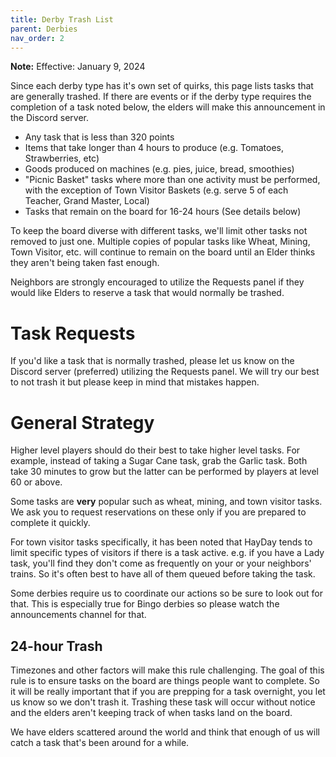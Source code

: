 ```yaml
---
title: Derby Trash List
parent: Derbies
nav_order: 2
---
```


**Note:** Effective: January 9, 2024

Since each derby type has it's own set of quirks, this page lists tasks that are generally trashed.  If there are events or if the derby type requires the completion of a task noted below, the elders will make this announcement in the Discord server.

- Any task that is less than 320 points
- Items that take longer than 4 hours to produce (e.g. Tomatoes, Strawberries, etc)
- Goods produced on machines (e.g. pies, juice, bread, smoothies)
- "Picnic Basket" tasks where more than one activity must be performed, with the exception of Town Visitor Baskets (e.g. serve 5 of each Teacher, Grand Master, Local)
- Tasks that remain on the board for 16-24 hours (See details below)

To keep the board diverse with different tasks, we'll limit other tasks not removed to just one.  Multiple copies of popular tasks like Wheat, Mining, Town Visitor, etc. will continue to remain on the board until an Elder thinks they aren't being taken fast enough.

Neighbors are strongly encouraged to utilize the Requests panel if they would like Elders to reserve a task that would normally be trashed.

# Task Requests

If you'd like a task that is normally trashed, please let us know on the Discord server (preferred) utilizing the Requests panel.  We will try our best to not trash it but please keep in mind that mistakes happen.

# General Strategy

Higher level players should do their best to take higher level tasks.  For example, instead of taking a Sugar Cane task, grab the Garlic task.  Both take 30 minutes to grow but the latter can be performed by players at level 60 or above.

Some tasks are **very** popular such as wheat, mining, and town visitor tasks.  We ask you to request reservations on these only if you are prepared to complete it quickly.  

For town visitor tasks specifically, it has been noted that HayDay tends to limit specific types of visitors if there is a task active.  e.g. if you have a Lady task, you'll find they don't come as frequently on your or your neighbors' trains.  So it's often best to have all of them queued before taking the task.

Some derbies require us to coordinate our actions so be sure to look out for that.  This is especially true for Bingo derbies so please watch the announcements channel for that.

## 24-hour Trash

Timezones and other factors will make this rule challenging.  The goal of this rule is to ensure tasks on the board are things people want to complete.  So it will be really important that if you are prepping for a task overnight, you let us know so we don't trash it.  Trashing these task will occur without notice and the elders aren't keeping track of when tasks land on the board.

We have elders scattered around the world and think that enough of us will catch a task that's been around for a while.

